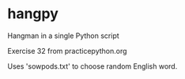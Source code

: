 # hangpy
Hangman in a single Python script

Exercise 32 from practicepython.org

Uses 'sowpods.txt' to choose random English word.
